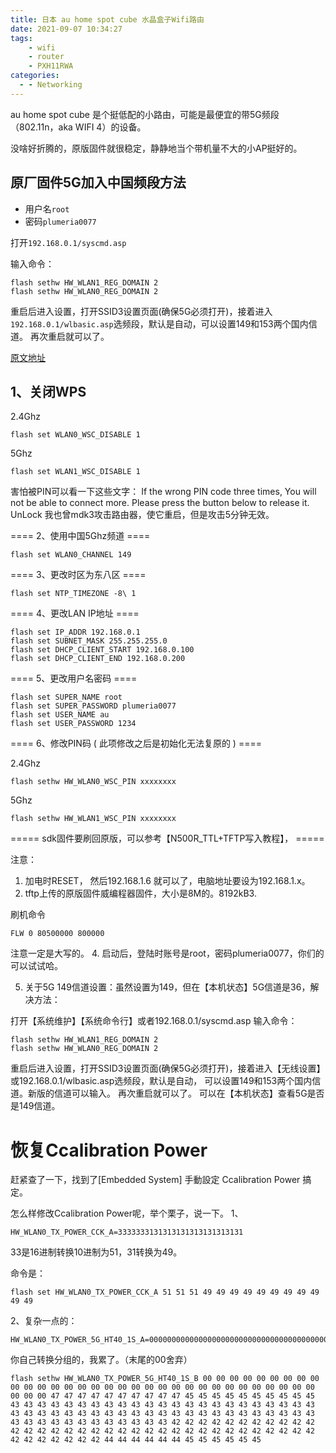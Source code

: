 ```yaml
---
title: 日本 au home spot cube 水晶盒子Wifi路由
date: 2021-09-07 10:34:27
tags: 
	- wifi 
	- router
	- ‎PXH11RWA
categories:
  - - Networking
---
```


au home spot cube 是个挺低配的小路由，可能是最便宜的带5G频段（802.11n，aka WIFI 4）的设备。

没啥好折腾的，原版固件就很稳定，静静地当个带机量不大的小AP挺好的。


<!-- more -->

## 原厂固件5G加入中国频段方法

  * 用户名`root`
  * 密码`plumeria0077`

打开`192.168.0.1/syscmd.asp`

输入命令：

```
flash sethw HW_WLAN1_REG_DOMAIN 2
flash sethw HW_WLAN0_REG_DOMAIN 2
```

重启后进入设置，打开SSID3设置页面(确保5G必须打开)，接着进入`192.168.0.1/wlbasic.asp`选频段，默认是自动，可以设置149和153两个国内信道。
再次重启就可以了。

[原文地址](http://www.right.com.cn/forum/thread-164531-1-1.html)

## 1、关闭WPS

2.4Ghz
```
flash set WLAN0_WSC_DISABLE 1
```
5Ghz
```
flash set WLAN1_WSC_DISABLE 1
```
害怕被PIN可以看一下这些文字：
If the wrong PIN code three times, You will not be able to connect more. Please press the button below to release it.      
UnLock
我也曾mdk3攻击路由器，使它重启，但是攻击5分钟无效。

==== 2、使用中国5Ghz频道 ====

```
flash set WLAN0_CHANNEL 149
```

==== 3、更改时区为东八区 ====

```
flash set NTP_TIMEZONE -8\ 1
```

==== 4、更改LAN IP地址 ====

```
flash set IP_ADDR 192.168.0.1
flash set SUBNET_MASK 255.255.255.0
flash set DHCP_CLIENT_START 192.168.0.100
flash set DHCP_CLIENT_END 192.168.0.200
```

==== 5、更改用户名密码 ====

```
flash set SUPER_NAME root
flash set SUPER_PASSWORD plumeria0077
flash set USER_NAME au
flash set USER_PASSWORD 1234
```

==== 6、修改PIN码 ( 此项修改之后是初始化无法复原的 ) ====

2.4Ghz
```
flash sethw HW_WLAN0_WSC_PIN xxxxxxxx
```
5Ghz
```
flash sethw HW_WLAN1_WSC_PIN xxxxxxxx
```

===== sdk固件要刷回原版，可以参考【N500R_TTL+TFTP写入教程】， =====

注意：

1. 加电时RESET， 然后192.168.1.6 就可以了，电脑地址要设为192.168.1.x。
2. tftp上传的原版固件威编程器固件，大小是8M的。8192kB3. 


刷机命令


`FLW 0 80500000 800000`


注意一定是大写的。
4. 启动后，登陆时账号是root，密码plumeria0077，你们的可以试试哈。

5. 关于5G 149信道设置：虽然设置为149，但在【本机状态】5G信道是36，解决方法：

打开【系统维护】【系统命令行】或者192.168.0.1/syscmd.asp
输入命令：
```
flash sethw HW_WLAN1_REG_DOMAIN 2
flash sethw HW_WLAN0_REG_DOMAIN 2
```

重启后进入设置，打开SSID3设置页面(确保5G必须打开)，接着进入【无线设置】或192.168.0.1/wlbasic.asp选频段，默认是自动，
可以设置149和153两个国内信道。新版的信道可以输入。
再次重启就可以了。
可以在【本机状态】查看5G是否是149信道。

# 恢复Ccalibration Power


赶紧查了一下，找到了[Embedded System] 手動設定 Ccalibration Power 搞定。

怎么样修改Ccalibration Power呢，举个栗子，说一下。
1、

```
HW_WLAN0_TX_POWER_CCK_A=3333333131313131313131313131
```

33是16进制转换10进制为51，31转换为49。

命令是：

```
flash set HW_WLAN0_TX_POWER_CCK_A 51 51 51 49 49 49 49 49 49 49 49 49 49 49
```

2、复杂一点的：
```
HW_WLAN0_TX_POWER_5G_HT40_1S_A=00000000000000000000000000000000000000000000000000000000000000000000002f2f2f2f2f2f2f2f2f2f2d2d2d2d2d2d2d2d2d2d2b2b2b2b2b2b2b2b2b2b2b2b2b2b2b2b2b2b2b2b2b2b2b2b2b2b2b2b2b2b2b2b2b2b2b2b2b2b2b2b2b2b2b2b2b2b2b2b2b2b2b2b2b2b2b2b2b2b2a2a2a2a2a2a2a2a2a2a2a2a2a2a2a2a2a2a2a2a2a2a2a2a2a2a2a2a2a2a2a2a2a2a2a2a2a2a2a2a2a2c2c2c2c2c2c2d2d2d2d2d2d000000000000000000000000000000000000000000000000000000000000
```

你自己转换分组的，我累了。（末尾的00舍弃）

```
flash sethw HW_WLAN0_TX_POWER_5G_HT40_1S_B 00 00 00 00 00 00 00 00 00 00 00 00 00 00 00 00 00 00 00 00 00 00 00 00 00 00 00 00 00 00 00 00 00 00 00 47 47 47 47 47 47 47 47 47 47 45 45 45 45 45 45 45 45 45 45 43 43 43 43 43 43 43 43 43 43 43 43 43 43 43 43 43 43 43 43 43 43 43 43 43 43 43 43 43 43 43 43 43 43 43 43 43 43 43 43 43 43 43 43 43 43 43 43 43 43 43 43 43 43 43 43 43 43 42 42 42 42 42 42 42 42 42 42 42 42 42 42 42 42 42 42 42 42 42 42 42 42 42 42 42 42 42 42 42 42 42 42 42 42 42 42 42 42 42 44 44 44 44 44 44 45 45 45 45 45 45
```